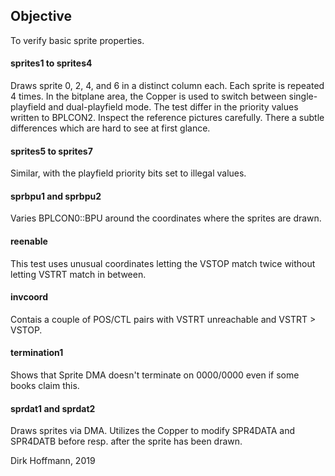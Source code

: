 ## Objective

To verify basic sprite properties.

#### sprites1 to sprites4

Draws sprite 0, 2, 4, and 6 in a distinct column each. Each sprite is repeated 4 times. In the bitplane area, the Copper is used to switch between single-playfield and dual-playfield mode. The test differ in the priority values written to BPLCON2. Inspect the reference pictures carefully. There a subtle differences which are hard to see at first glance. 

#### sprites5 to sprites7

Similar, with the playfield priority bits set to illegal values.

#### sprbpu1 and sprbpu2

Varies BPLCON0::BPU around the coordinates where the sprites are drawn. 

#### reenable

This test uses unusual coordinates letting the VSTOP match twice without letting VSTRT match in between.

#### invcoord

Contais a couple of POS/CTL pairs with VSTRT unreachable and VSTRT > VSTOP.

#### termination1

Shows that Sprite DMA doesn't terminate on $0000/$0000 even if some books claim this.

#### sprdat1 and sprdat2

Draws sprites via DMA. Utilizes the Copper to modify SPR4DATA and SPR4DATB before resp. after the sprite has been drawn. 


Dirk Hoffmann, 2019
